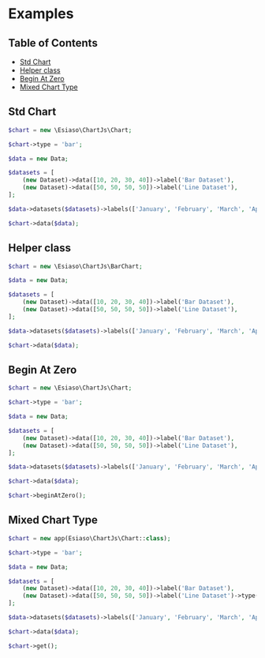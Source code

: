 # Examples

## Table of Contents

- [Std Chart](#std-chart)
- [Helper class](#helper-class)
- [Begin At Zero](#begin-at-zero)
- [Mixed Chart Type](#mixed-chart-type)

## Std Chart

```php
$chart = new \Esiaso\ChartJs\Chart;

$chart->type = 'bar';

$data = new Data;

$datasets = [
    (new Dataset)->data([10, 20, 30, 40])->label('Bar Dataset'),
    (new Dataset)->data([50, 50, 50, 50])->label('Line Dataset'),
];

$data->datasets($datasets)->labels(['January', 'February', 'March', 'April']);

$chart->data($data);
```

## Helper class

```php
$chart = new \Esiaso\ChartJs\BarChart;

$data = new Data;

$datasets = [
    (new Dataset)->data([10, 20, 30, 40])->label('Bar Dataset'),
    (new Dataset)->data([50, 50, 50, 50])->label('Line Dataset'),
];

$data->datasets($datasets)->labels(['January', 'February', 'March', 'April']);

$chart->data($data);
```

## Begin At Zero

```php
$chart = new \Esiaso\ChartJs\Chart;

$chart->type = 'bar';

$data = new Data;

$datasets = [
    (new Dataset)->data([10, 20, 30, 40])->label('Bar Dataset'),
    (new Dataset)->data([50, 50, 50, 50])->label('Line Dataset'),
];

$data->datasets($datasets)->labels(['January', 'February', 'March', 'April']);

$chart->data($data);

$chart->beginAtZero();
```

## Mixed Chart Type

```php
$chart = new app(Esiaso\ChartJs\Chart::class);

$chart->type = 'bar';

$data = new Data;

$datasets = [
    (new Dataset)->data([10, 20, 30, 40])->label('Bar Dataset'),
    (new Dataset)->data([50, 50, 50, 50])->label('Line Dataset')->type('line'),
];

$data->datasets($datasets)->labels(['January', 'February', 'March', 'April']);

$chart->data($data);

$chart->get();
```
